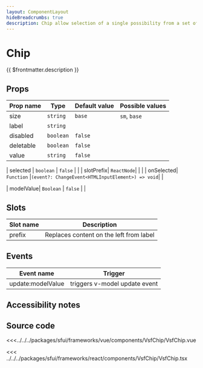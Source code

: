 ```yaml
---
layout: ComponentLayout
hideBreadcrumbs: true
description: Chip allow selection of a single possibility from a set of options. They are a good alternative to toggle buttons, radio buttons, and single select menus. When `deletable` prop is set to `false` it can be selected and work as filter. When it's set to true, it disappears when clicked.
---
```

# Chip

{{ $frontmatter.description }}

<Generate />

## Props

| Prop name | Type      | Default value | Possible values   |
|-----------|-----------|---------------|-------------------|
| size      | `string`  | `base`        | `sm`, `base`      |
| label     | `string`  |               |                   |
| disabled  | `boolean` | `false`       |                   |
| deletable | `boolean` | `false`       |                   |
| value     | `string`  | `false`       |                   |
<!-- react -->
| selected  | `boolean` | `false`       |                   |
| slotPrefix| `ReactNode`|              |                   |
| onSelected| `Function` |`(event?: ChangeEvent<HTMLInputElement>) => void`|                         |
<!-- end react -->
<!-- vue -->
| modelValue| `Boolean`  |  `false`     |                   |


## Slots 

| Slot name |            Description            |
|-----------| :-------------------------------: |
| prefix |  Replaces content on the left from label  |

## Events

| Event name        |            Trigger             |
| ----------------- | :----------------------------: |
| update:modelValue | triggers v-model update event  |

<!-- end vue -->
## Accessibility notes


## Source code
<!-- vue -->
<<<../../../packages/sfui/frameworks/vue/components/VsfChip/VsfChip.vue
<!-- end vue -->
<!-- react -->
<<< ../../../packages/sfui/frameworks/react/components/VsfChip/VsfChip.tsx
<!-- end react -->